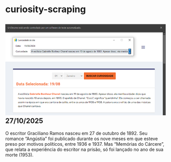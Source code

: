# curiosity-scraping
![Budget](./execucao.png)
27/10/2025
-
O escritor Graciliano Ramos nasceu em 27 de outubro de 1892. Seu romance “Angústia” foi publicado durante os nove meses em que esteve preso por motivos políticos, entre 1936 e 1937. Mas “Memórias do Cárcere”, que relata a experiência do escritor na prisão, só foi lançado no ano de sua morte (1953).
